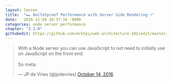 ```yaml
---
layout: lesson
title:  "🏎 Bulletproof Performance with Server Side Rendering ⚡️"
date:   2016-12-28 10:37:34 -0800
categories: node server performance 
chapter: "3.3.0"
githubedit: https://github.com/mrktps/web-architecture-101/edit/master/_unit_3/bulletproof-performance-with-server-side-rendering.markdown
---
```


<blockquote class="twitter-tweet" data-lang="en"><p lang="en" dir="ltr">With a Node server you can use JavaScript to not need to initially use on JavaScript on the front end.<br><br>So meta.</p>&mdash; JP de Vries (@jpdevries) <a href="https://twitter.com/jpdevries/status/787052707752341504">October 14, 2016</a></blockquote> 

